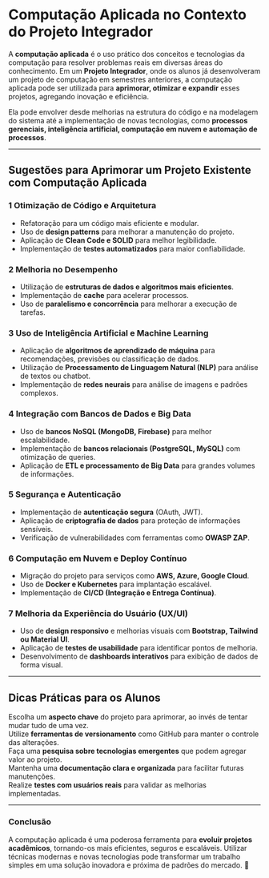 # **Computação Aplicada no Contexto do Projeto Integrador**  

A **computação aplicada** é o uso prático dos conceitos e tecnologias da computação para resolver problemas reais em diversas áreas do conhecimento. Em um **Projeto Integrador**, onde os alunos já desenvolveram um projeto de computação em semestres anteriores, a computação aplicada pode ser utilizada para **aprimorar, otimizar e expandir** esses projetos, agregando inovação e eficiência.

Ela pode envolver desde melhorias na estrutura do código e na modelagem do sistema até a implementação de novas tecnologias, como **processos gerenciais, inteligência artificial, computação em nuvem e automação de processos**.

---

## **Sugestões para Aprimorar um Projeto Existente com Computação Aplicada**  

### 1 **Otimização de Código e Arquitetura**  
- Refatoração para um código mais eficiente e modular.  
- Uso de **design patterns** para melhorar a manutenção do projeto.  
- Aplicação de **Clean Code e SOLID** para melhor legibilidade.  
- Implementação de **testes automatizados** para maior confiabilidade.

### 2 **Melhoria no Desempenho**  
- Utilização de **estruturas de dados e algoritmos mais eficientes**.  
- Implementação de **cache** para acelerar processos.  
- Uso de **paralelismo e concorrência** para melhorar a execução de tarefas.  

### 3 **Uso de Inteligência Artificial e Machine Learning**  
- Aplicação de **algoritmos de aprendizado de máquina** para recomendações, previsões ou classificação de dados.  
- Utilização de **Processamento de Linguagem Natural (NLP)** para análise de textos ou chatbot.  
- Implementação de **redes neurais** para análise de imagens e padrões complexos.  

### 4 **Integração com Bancos de Dados e Big Data**  
- Uso de **bancos NoSQL (MongoDB, Firebase)** para melhor escalabilidade.  
- Implementação de **bancos relacionais (PostgreSQL, MySQL)** com otimização de queries.  
- Aplicação de **ETL e processamento de Big Data** para grandes volumes de informações.

### 5 **Segurança e Autenticação**  
- Implementação de **autenticação segura** (OAuth, JWT).  
- Aplicação de **criptografia de dados** para proteção de informações sensíveis.  
- Verificação de vulnerabilidades com ferramentas como **OWASP ZAP**.  

### 6 **Computação em Nuvem e Deploy Contínuo**  
- Migração do projeto para serviços como **AWS, Azure, Google Cloud**.  
- Uso de **Docker e Kubernetes** para implantação escalável.  
- Implementação de **CI/CD (Integração e Entrega Contínua)**.  

### 7 **Melhoria da Experiência do Usuário (UX/UI)**  
- Uso de **design responsivo** e melhorias visuais com **Bootstrap, Tailwind ou Material UI**.  
- Aplicação de **testes de usabilidade** para identificar pontos de melhoria.  
- Desenvolvimento de **dashboards interativos** para exibição de dados de forma visual.  

---

## **Dicas Práticas para os Alunos**  
Escolha um **aspecto chave** do projeto para aprimorar, ao invés de tentar mudar tudo de uma vez.  
Utilize **ferramentas de versionamento** como GitHub para manter o controle das alterações.  
Faça uma **pesquisa sobre tecnologias emergentes** que podem agregar valor ao projeto.  
Mantenha uma **documentação clara e organizada** para facilitar futuras manutenções.  
Realize **testes com usuários reais** para validar as melhorias implementadas.  

---

### **Conclusão**  
A computação aplicada é uma poderosa ferramenta para **evoluir projetos acadêmicos**, tornando-os mais eficientes, seguros e escaláveis. Utilizar técnicas modernas e novas tecnologias pode transformar um trabalho simples em uma solução inovadora e próxima de padrões do mercado. 🚀  
